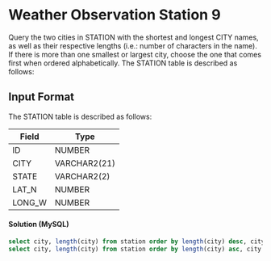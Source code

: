 # Weather Observation Station 9

Query the two cities in STATION with the shortest and longest CITY names, as well as their respective lengths (i.e.: number of characters in the name). If there is more than one smallest or largest city, choose the one that comes first when ordered alphabetically.
The STATION table is described as follows:

## Input Format

The STATION table is described as follows:

|  Field | Type |
|-------|-----|
| ID  | NUMBER |
| CITY | VARCHAR2(21)   |
| STATE| VARCHAR2(2)  |
| LAT_N |  NUMBER |
| LONG_W | NUMBER |

#### Solution (MySQL)
```sql
select city, length(city) from station order by length(city) desc, city limit 1;
select city, length(city) from station order by length(city) asc, city limit 1
